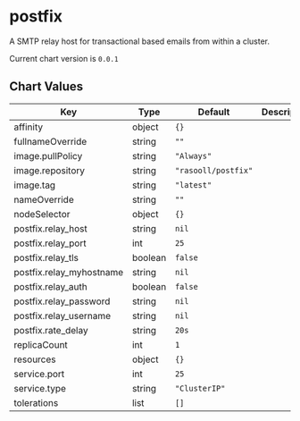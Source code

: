 postfix
=======
A SMTP relay host for transactional based emails from within a cluster.

Current chart version is `0.0.1`





## Chart Values

| Key | Type | Default | Description |
|-----|------|---------|-------------|
| affinity | object | `{}` |  |
| fullnameOverride | string | `""` |  |
| image.pullPolicy | string | `"Always"` |  |
| image.repository | string | `"rasooll/postfix"` |  |
| image.tag | string | `"latest"` |  |
| nameOverride | string | `""` |  |
| nodeSelector | object | `{}` |  |
| postfix.relay_host | string | `nil` |  |
| postfix.relay_port | int | `25` |  |
| postfix.relay_tls | boolean | `false` |  |
| postfix.relay_myhostname | string | `nil` |  |
| postfix.relay_auth | boolean | `false` |  |
| postfix.relay_password | string | `nil` |  |
| postfix.relay_username | string | `nil` |  |
| postfix.rate_delay | string | `20s` |  |
| replicaCount | int | `1` |  |
| resources | object | `{}` |  |
| service.port | int | `25` |  |
| service.type | string | `"ClusterIP"` |  |
| tolerations | list | `[]` |  |
